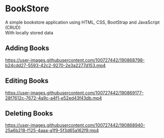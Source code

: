 # BookStore
A simple bookstore application using HTML, CSS, BootStrap and JavaScript (CRUD)
<br>With locally stored data
<br><h2>Adding Books</h2>
https://user-images.githubusercontent.com/100727442/190868798-b24cdd27-5593-42c2-9270-2e3a2277d153.mp4
<br><h2>Editing Books</h2>
https://user-images.githubusercontent.com/100727442/190869177-28f7612c-7672-4a9c-a4f1-e52ed43f43db.mp4
<br><h2>Deleting Books</h2>
https://user-images.githubusercontent.com/100727442/190868940-25a6b218-f125-4aaa-a1f9-5f3d65a162f9.mp4


